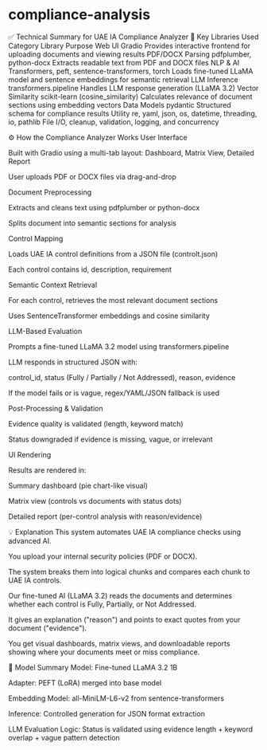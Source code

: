 # compliance-analysis
✅ Technical Summary for UAE IA Compliance Analyzer
🧩 Key Libraries Used
Category	Library	Purpose
Web UI	Gradio	Provides interactive frontend for uploading documents and viewing results
PDF/DOCX Parsing	pdfplumber, python-docx	Extracts readable text from PDF and DOCX files
NLP & AI	Transformers, peft, sentence-transformers, torch	Loads fine-tuned LLaMA model and sentence embeddings for semantic retrieval
LLM Inference	transformers.pipeline	Handles LLM response generation (LLaMA 3.2)
Vector Similarity	scikit-learn (cosine_similarity)	Calculates relevance of document sections using embedding vectors
Data Models	pydantic	Structured schema for compliance results
Utility	re, yaml, json, os, datetime, threading, io, pathlib	File I/O, cleanup, validation, logging, and concurrency

⚙️ How the Compliance Analyzer Works
User Interface

Built with Gradio using a multi-tab layout: Dashboard, Matrix View, Detailed Report

User uploads PDF or DOCX files via drag-and-drop

Document Preprocessing

Extracts and cleans text using pdfplumber or python-docx

Splits document into semantic sections for analysis

Control Mapping

Loads UAE IA control definitions from a JSON file (controlt.json)

Each control contains id, description, requirement

Semantic Context Retrieval

For each control, retrieves the most relevant document sections

Uses SentenceTransformer embeddings and cosine similarity

LLM-Based Evaluation

Prompts a fine-tuned LLaMA 3.2 model using transformers.pipeline

LLM responds in structured JSON with:

control_id, status (Fully / Partially / Not Addressed), reason, evidence

If the model fails or is vague, regex/YAML/JSON fallback is used

Post-Processing & Validation

Evidence quality is validated (length, keyword match)

Status downgraded if evidence is missing, vague, or irrelevant

UI Rendering

Results are rendered in:

Summary dashboard (pie chart-like visual)

Matrix view (controls vs documents with status dots)

Detailed report (per-control analysis with reason/evidence)

💡 Explanation
This system automates UAE IA compliance checks using advanced AI.

You upload your internal security policies (PDF or DOCX).

The system breaks them into logical chunks and compares each chunk to UAE IA controls.

Our fine-tuned AI (LLaMA 3.2) reads the documents and determines whether each control is Fully, Partially, or Not Addressed.

It gives an explanation ("reason") and points to exact quotes from your document ("evidence").

You get visual dashboards, matrix views, and downloadable reports showing where your documents meet or miss compliance.

🧠 Model Summary
Model: Fine-tuned LLaMA 3.2 1B

Adapter: PEFT (LoRA) merged into base model

Embedding Model: all-MiniLM-L6-v2 from sentence-transformers

Inference: Controlled generation for JSON format extraction

LLM Evaluation Logic: Status is validated using evidence length + keyword overlap + vague pattern detection

